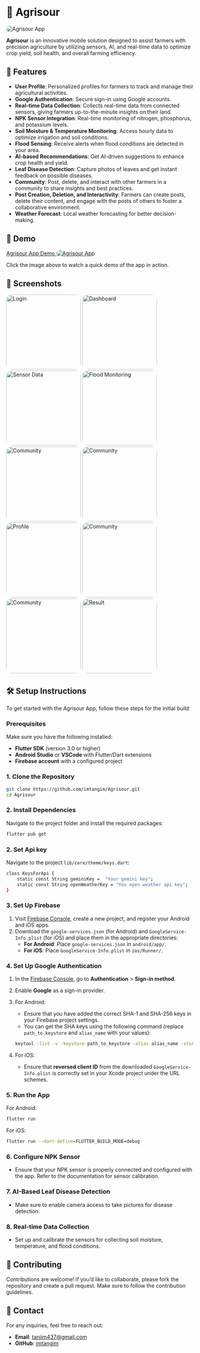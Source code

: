 # 🌱 Agrisour

<img src="assets/screenshot/empty_phone_screen_00017 copy.jpg" alt="Agrisour App" style="border-radius: 15px;">


**Agrisour** is an innovative mobile solution designed to assist farmers with precision agriculture by utilizing sensors, AI, and real-time data to optimize crop yield, soil health, and overall farming efficiency.

## 🚀 Features

- **User Profile**: Personalized profiles for farmers to track and manage their agricultural activities.
- **Google Authentication**: Secure sign-in using Google accounts.
- **Real-time Data Collection**: Collects real-time data from connected sensors, giving farmers up-to-the-minute insights on their land.
- **NPK Sensor Integration**: Real-time monitoring of nitrogen, phosphorus, and potassium levels.
- **Soil Moisture & Temperature Monitoring**: Access hourly data to optimize irrigation and soil conditions.
- **Flood Sensing**: Receive alerts when flood conditions are detected in your area.
- **AI-based Recommendations**: Get AI-driven suggestions to enhance crop health and yield.
- **Leaf Disease Detection**: Capture photos of leaves and get instant feedback on possible diseases.
- **Community**: Post, delete, and interact with other farmers in a community to share insights and best practices.
- **Post Creation, Deletion, and Interactivity**: Farmers can create posts, delete their content, and engage with the posts of others to foster a collaborative environment.
- **Weather Forecast**: Local weather forecasting for better decision-making.

## 🎥 Demo

[Agrisour App Demo <img src="assets/screenshot/empty_phone_screen_00017 copy.jpg" alt="Agrisour App" style="border-radius: 15px;">](https://www.youtube.com/watch?v=hz2hnEkhN9M)


Click the image above to watch a quick demo of the app in action.

## 📱 Screenshots

<img src="assets/screenshot/1.png" alt="Login" width="200" style="border-radius: 15px;"> <img src="assets/screenshot/2.png" style="border-radius: 15px;" alt="Dashboard" width="200"> <img src="assets/screenshot/3.png" alt="Sensor Data" width="200" style="border-radius: 15px;"> <img src="assets/screenshot/4.png" alt="Flood Monitoring" width="200" style="border-radius: 15px;"> <img src="assets/screenshot/5.png" alt="Community" width="200" style="border-radius: 15px;"> <img src="assets/screenshot/6.png" alt="Community" width="200" style="border-radius: 15px;"> <img src="assets/screenshot/7.png" alt="Profile" width="200" style="border-radius: 15px;"> <img src="assets/screenshot/8.png" alt="Community" width="200" style="border-radius: 15px;"> <img src="assets/screenshot/9.png" alt="Community" width="200" style="border-radius: 15px;"> <img src="assets/screenshot/10.png" alt="Result" width="200" style="border-radius: 15px;">

## 🛠️ Setup Instructions

To get started with the Agrisour App, follow these steps for the initial build:

### Prerequisites

Make sure you have the following installed:

- **Flutter SDK** (version 3.0 or higher)
- **Android Studio** or **VSCode** with Flutter/Dart extensions
- **Firebase account** with a configured project

### 1. Clone the Repository

```bash
git clone https://github.com/imtangim/Agrisour.git
cd Agrisour
```

### 2. Install Dependencies

Navigate to the project folder and install the required packages:

```bash
flutter pub get
```
### 2. Set Api key

Navigate to the project ```lib/core/theme/keys.dart```:

```bash
class KeysForApi {
    static const String geminiKey =  "Your gemini key"; 
    static const String openWeatherKey = "You open weather api key"; 
}
```

### 3. Set Up Firebase

1. Visit [Firebase Console](https://console.firebase.google.com/), create a new project, and register your Android and iOS apps.
2. Download the `google-services.json` (for Android) and `GoogleService-Info.plist` (for iOS) and place them in the appropriate directories:
   - **For Android**: Place `google-services.json` in `android/app/`.
   - **For iOS**: Place `GoogleService-Info.plist` in `ios/Runner/`.

### 4. Set Up Google Authentication

1. In the [Firebase Console](https://console.firebase.google.com/), go to **Authentication** > **Sign-in method**.
2. Enable **Google** as a sign-in provider.
3. For Android:
   - Ensure that you have added the correct SHA-1 and SHA-256 keys in your Firebase project settings.
   - You can get the SHA keys using the following command (replace `path_to_keystore` and `alias_name` with your values):

   ```bash
   keytool -list -v -keystore path_to_keystore -alias alias_name -storepass your_password
   ```
4. For iOS:
   - Ensure that **reversed client ID** from the downloaded `GoogleService-Info.plist` is correctly set in your Xcode project under the URL schemes.

### 5. Run the App

For Android:

```bash
flutter run
```

For iOS:

```bash
flutter run --dart-define=FLUTTER_BUILD_MODE=debug
```

### 6. Configure NPK Sensor

- Ensure that your NPK sensor is properly connected and configured with the app. Refer to the documentation for sensor calibration.

### 7. AI-Based Leaf Disease Detection

- Make sure to enable camera access to take pictures for disease detection.

### 8. Real-time Data Collection

- Set up and calibrate the sensors for collecting soil moisture, temperature, and flood conditions.

## 🤝 Contributing

Contributions are welcome! If you’d like to collaborate, please fork the repository and create a pull request. Make sure to follow the contribution guidelines.

## 📧 Contact

For any inquiries, feel free to reach out:

- **Email**: tanjim437@gmail.com
- **GitHub**: [imtangim](https://github.com/imtangim)
